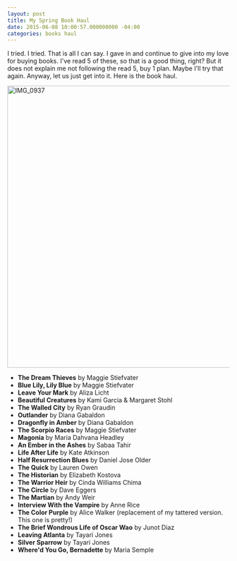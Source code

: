 ```yaml
---
layout: post
title: My Spring Book Haul
date: 2015-06-08 10:00:57.000000000 -04:00
categories: books haul
---
```

<p>I tried. I tried. That is all I can say. I gave in and continue to give into my love for buying books. I've read 5 of these, so that is a good thing, right? But it does not explain me not following the read 5, buy 1 plan. Maybe I'll try that again. Anyway, let us just get into it. Here is the book haul.</p>
<img class="alignnone wp-image-3008 size-large" src="https://s3.amazonaws.com/f.cl.ly/items/3u3C1U2y1v100U2j2b3X/IMG_0937.JPG" alt="IMG_0937" width="640" height="640" />
<div>
<ul>
<li><b>The Dream Thieves</b> by Maggie Stiefvater</li>
<li><b>Blue Lily, Lily Blue</b> by Maggie Stiefvater</li>
<li><b>Leave Your Mark</b> by Aliza Licht</li>
<li><b>Beautiful Creatures</b> by Kami Garcia &amp; Margaret Stohl</li>
<li><b>The Walled City</b> by Ryan Graudin</li>
<li><b>Outlander</b> by Diana Gabaldon</li>
<li><b>Dragonfly in Amber</b> by Diana Gabaldon</li>
<li><b>The Scorpio Races</b> by Maggie Stiefvater</li>
<li><b>Magonia</b> by Maria Dahvana Headley</li>
<li><b>An Ember in the Ashes</b> by Sabaa Tahir</li>
<li><b>Life After Life</b> by Kate Atkinson</li>
<li><b>Half Resurrection Blues</b> by Daniel Jose Older</li>
<li><b>The Quick</b> by Lauren Owen</li>
<li><b>The Historian</b> by Elizabeth Kostova</li>
<li><b>The Warrior Heir</b> by Cinda Williams Chima</li>
<li><b>The Circle</b> by Dave Eggers</li>
<li><b>The Martian</b> by Andy Weir</li>
<li><b>Interview With the Vampire</b> by Anne Rice</li>
<li><b>The Color Purple</b> by Alice Walker (replacement of my tattered version. This one is pretty!)</li>
<li><b>The Brief Wondrous Life of Oscar Wao</b> by Junot Diaz</li>
<li><b>Leaving Atlanta</b> by Tayari Jones</li>
<li><b>Silver Sparrow</b> by Tayari Jones</li>
<li><b>Where'd You Go, Bernadette</b> by Maria Semple</li>
</ul>
</div>

